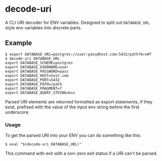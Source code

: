 # decode-uri

A CLI URI decoder for ENV variables.
Designed to split out `DATABASE_URL` style env variables into discrete parts.

## Example

```
$ export DATABASE_URL=postgres://user:pass@host.com:5432/path?k=v#f
$ decode-uri DATABASE_URL
export DATABASE_SCHEME=postgres
export DATABASE_USERNAME=user
export DATABASE_PASSWORD=pass
export DATABASE_HOST=host.com
export DATABASE_PORT=5432
export DATABASE_PATH=/path
export DATABASE_FRAGMENT=f
export DATABASE_QUERY_STRING=k=v
```

Parsed URI elements are returned formatted as export statements, if they exist,  prefixed with the value of the input env string before the first underscore.

### Usage

To get the parsed URI into your ENV you can do something like this:

```
$ eval "$(decode-uri DATABASE_URL)"
```

This command with exit with a non-zero exit status if a URI can't be parsed.
